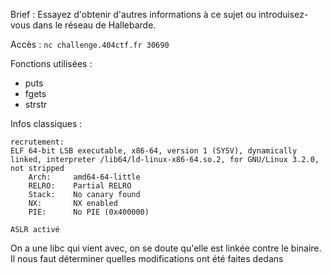 Brief : 
Essayez d'obtenir d'autres informations à ce sujet ou introduisez-vous dans le réseau de Hallebarde.

Accès : `nc challenge.404ctf.fr 30690`

Fonctions utilisées :
- puts
- fgets
- strstr

Infos classiques :
```
recrutement:
ELF 64-bit LSB executable, x86-64, version 1 (SYSV), dynamically linked, interpreter /lib64/ld-linux-x86-64.so.2, for GNU/Linux 3.2.0, not stripped
    Arch:     amd64-64-little
    RELRO:    Partial RELRO
    Stack:    No canary found
    NX:       NX enabled
    PIE:      No PIE (0x400000)

ASLR activé
```

On a une libc qui vient avec, on se doute qu'elle est linkée contre le binaire. Il nous faut déterminer quelles modifications ont été faites dedans



